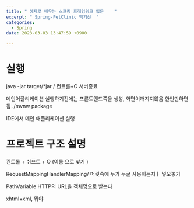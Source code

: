 ```yaml
---
title: " 예제로 배우는 스프링 프레임워크 입문    "
excerpt: " Spring-PetClinic 백기선  "
categories:
  - Spring
date: 2023-03-03 13:47:59 +0900

---
```




# 실행 

java -jar target/*jar / 컨트롤+C 서버종료 

메인어플리케이션  실행하기전에는 프론트엔드쪽을 생성, 화면이깨지지않음 한번만하면됨 ./mvnw package

IDE에서 메인 애플리케이션 실행

# 프로젝트 구조 설명

컨트롤 + 쉬프트 + O (이름 으로 찾기 )


RequestMappingHandlerMapping/ 머릿속에 누가 누굴 사용허는지ㅏ 넣오놓기 

PathVariable HTTP의 URL을 객체명으로 받는다 

xhtml+xml, 뭐야 